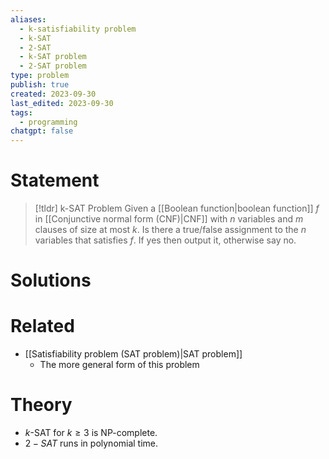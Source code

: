 ```yaml
---
aliases:
  - k-satisfiability problem
  - k-SAT
  - 2-SAT
  - k-SAT problem
  - 2-SAT problem
type: problem
publish: true
created: 2023-09-30
last_edited: 2023-09-30
tags:
  - programming
chatgpt: false
---
```

# Statement

>[!tldr] k-SAT Problem
>Given a [[Boolean function|boolean function]] $f$ in [[Conjunctive normal form (CNF)|CNF]] with $n$ variables and $m$ clauses of size at most $k$. Is there a true/false assignment to the $n$ variables that satisfies $f$. If yes then output it, otherwise say no.

# Solutions


# Related
- [[Satisfiability problem (SAT problem)|SAT problem]]
	- The more general form of this problem

# Theory
- $k$-SAT for $k \geq 3$ is NP-complete.
- $2-SAT$ runs in polynomial time.